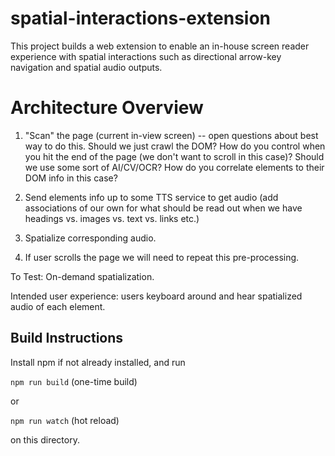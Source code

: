 # spatial-interactions-extension

This project builds a web extension to enable an in-house screen reader experience with spatial interactions such as directional arrow-key navigation and spatial audio outputs.

# Architecture Overview

1. "Scan" the page (current in-view screen) -- open questions about best way to do this. Should we just crawl the DOM? How do you control when you hit the end of the page (we don't want to scroll in this case)? Should we use some sort of AI/CV/OCR? How do you correlate elements to their DOM info in this case?

2. Send elements info up to some TTS service to get audio (add associations of our own for what should be read out when we have headings vs. images vs. text vs. links etc.)

3. Spatialize corresponding audio.

4. If user scrolls the page we will need to repeat this pre-processing.

To Test: On-demand spatialization.

Intended user experience: users keyboard around and hear spatialized audio of each element.

## Build Instructions

Install npm if not already installed, and run

`npm run build` (one-time build)

or

`npm run watch` (hot reload)

on this directory.
